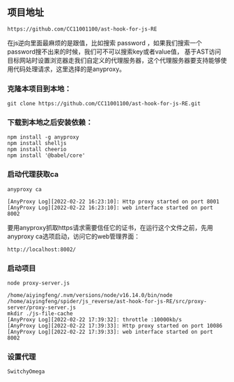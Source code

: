 ## 项目地址

    https://github.com/CC11001100/ast-hook-for-js-RE
    
在js逆向里面最麻烦的是跟值，比如搜索 password ，如果我们搜索一个password搜不出来的时候，我们可不可以搜索key或者value值，
基于AST访问目标网站时设置浏览器走我们自定义的代理服务器，这个代理服务器要支持能够使用代码处理请求，这里选择的是anyproxy。

### 克隆本项目到本地：

    git clone https://github.com/CC11001100/ast-hook-for-js-RE.git
    
### 下载到本地之后安装依赖：
    
    npm install -g anyproxy
    npm install shelljs
    npm install cheerio
    npm install '@babel/core'
    
### 启动代理获取ca

    anyproxy ca
    
    [AnyProxy Log][2022-02-22 16:23:10]: Http proxy started on port 8001
    [AnyProxy Log][2022-02-22 16:23:10]: web interface started on port 8002

要用anyproxy抓取https请求需要信任它的证书，在运行这个文件之前，先用anyproxy ca选项启动，访问它的web管理界面：
    
    http://localhost:8002/

### 启动项目

    node proxy-server.js
    
    /home/aiyingfeng/.nvm/versions/node/v16.14.0/bin/node /home/aiyingfeng/spider/js_reverse/ast-hook-for-js-RE/src/proxy-server/proxy-server.js
    mkdir ./js-file-cache
    [AnyProxy Log][2022-02-22 17:39:32]: throttle :10000kb/s
    [AnyProxy Log][2022-02-22 17:39:33]: Http proxy started on port 10086
    [AnyProxy Log][2022-02-22 17:39:33]: web interface started on port 8002

### 设置代理

    SwitchyOmega
